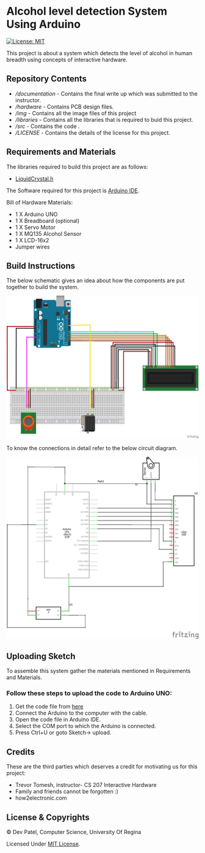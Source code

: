 # Alcohol level detection System Using Arduino
[![License: MIT](https://img.shields.io/badge/License-MIT-yellow.svg)](https://opensource.org/licenses/MIT)

This project is about a system which detects the level of alcohol in human breadth using concepts of interactive hardware. 


## Repository Contents

* */documentation* - Contains the final write up which was submitted to the instructor. 
* */hardware* - Contains PCB design files.
* */img* - Contains all the image files of this project
* */libraries* - Contains all the libraries that is required to buid this project.
* */src* - Contains the code .
* */LICENSE* - Contains the details of the license for this project.
  


## Requirements and Materials

The libraries required to build this project are as follows:

* [LiquidCrystal.h](https://github.com/trushil/Arduino-Security-Panel-System/blob/master/libraries/LiquidCrystal.h)

The Software required for this project is [Arduino IDE](https://www.arduino.cc/en/main/software).

Bill of Hardware Materials:
* 1 X Arduino UNO
* 1 X Breadboard (optional)
* 1 X Servo Motor
* 1 X MQ135 Alcohol Sensor
* 1 X LCD-16x2
* Jumper wires

## Build Instructions
The below schematic gives an idea about how the components are put together to build the system.

![Alt Text](https://github.com/Devjyupeter/Interactive-Hardware/blob/master/breadboard.png)

To know the connections in detail refer to the below circuit diagram.

![Alt Text](https://github.com/Devjyupeter/Interactive-Hardware/blob/master/circuit.png)


## Uploading Sketch
To assemble this system gather the materials mentioned in Requirements and Materials.

### Follow these steps to upload the code to Arduino UNO:

1. Get the code file from [here](https://github.com/Devjyupeter/Interactive-Hardware/blob/master/my_project.ino)
2. Connect the Arduino to the computer with the cable.
3. Open the code file in Arduino IDE.
4. Select the COM port to which the Arduino is connected.
5. Press Ctrl+U or goto Sketch-> upload.






## Credits
These are the third parties which deserves a credit for motivating us for this project:
* Trevor Tomesh, instructor- CS 207 Interactive Hardware
* Family and friends cannot be forgotten :)
* how2electronic.com
## License & Copyrights

© Dev Patel, Computer Science, University Of Regina

Licensed Under [MIT License](LICENSE).
